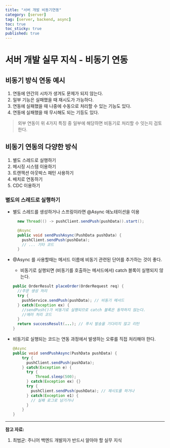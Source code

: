 ```yaml
---
title: "서버 개발 비동기연동"
category: [server]
tag: [server, backend, async]
toc: true
toc_sticky: true
published: true
---
```


# 서버 개발 실무 지식 - 비동기 연동

## 비동기 방식 연동 예시

1. 연동에 얀간의 시차가 생겨도 문제가 되지 않는다.
2. 일부 기능은 실패했을 때 재시도가 가능하다.
3. 연동에 실패했을 때 나중에 수동으로 처리할 수 있는 기능도 있다.
4. 연동에 실패했을 때 무시해도 되는 기등도 있다.

> 외부 연동이 위 4가지 특징 중 일부에 해당하면 비동기로 처리할 수 잇는지 검토한다.

## 비동기 연동의 다양한 방식

1. 별도 스레드로 실행하기
2. 메시징 시스템 이용하기
3. 트랜잭션 아웃박스 패턴 사용하기
4. 배치로 연동하기
5. CDC 이용하기

### 별도의 스레드로 실행하기

- 별도 스레드를 생성하거나 스프링이라면 @Async 애노테이션을 이용
  ```java
    new Thread(() -> pushClient.sendPush(pushData)).start();
  ```
  ```java
    @Async
    public void sendPushAsync(PushData pushData) {
      pushClient.sendPush(pushData);
      // ... 기타 코드
    }
  ```
- @Async 를 사용할때는 메서드 이름에 비동기 관련된 단어를 추가하는 것이 좋다.
  - 비동기로 실행되면 (비동기를 호출하는 메서드에서) catch 블록이 실행되지 않는다.
  ```java
  public OrderResult placeOrder(OrderRequest req) {
    //주문 생성 처리
    try {
      pushService.sendPush(pushData); // 비동기 메서드
    } catch(Exception ex) {
      //sendPush()가 비동기로 실행되므로 catch 블록은 동작하지 않는다.
      //에러 처리 코드
    }
    return successResult(...); // 푸시 발송을 기다리지 않고 리턴
  }
  ```
- 비동기로 실행되는 코드는 연동 과정에서 발생하는 오류를 직접 처리해야 한다.

  ```java
  @Async
  public void sendPushAsync(PushData pushData) {
      try {
        pushClient.sendPush(pushData);
      } catch(Exception e) {
        try {
            Thread.sleep(500);
        } catch(Exception ex) {}
        try {
          pushClient.sendPush(pushData); // 재시도를 하거나
        } catch(Exception e1) {
          // 실패 로그로 남기거나
        }
      }
  }
  ```


---
**참고 자료:**
1. 최범균: 주니어 백엔드 개발자가 반드시 알아야 할 실무 지식